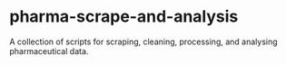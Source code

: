 # pharma-scrape-and-analysis
A collection of scripts for scraping, cleaning, processing, and analysing pharmaceutical data.
